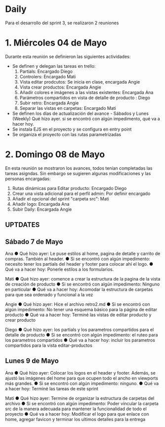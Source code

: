 # Daily

Para el desarrollo del sprint 3, se realizaron 2 reuniones

# 1. Miércoles 04 de Mayo

Durante esta reunión se definieron las siguientes actividades:

- Se definen y delegan las tareas en trello:
  1. Partials: Encargado Diego
  2. Controlers: Encargado Mati
  3. Vista editar prodcutos: Se inicia en clase, encargada Angie
  4. Vista crear productos: Encargada Angie
  5. Añadir colores e imágenes a las vistas existentes: Encargada Ana
  6. Parámetros compartidos en vista de detalle de producto : Diego
  7. Subir retro: Encargada Angie
  8. Separar las vistas en carpetas: Encargado Mati
- Se definen los días de actualización del avance - Sábados y Lunes (Weekly) Qué hizo ayer. si se encontró con algún impedimento, qué va a hacer hoy.
- Se instala EJS en el proyecto y se configura en entry point
- Se organiza el proyecto con las rutas parametrizadas

# 2. Domingo 08 de Mayo

En esta reunión se mostraron los avances, todos tenían completadas las tareas asigndas. Sin embargo se sugieren algunas modificaciones y las personas encargadas:

1.  Rutas dinámicas para Editar producto: Encargado Diego
2.  Crear una vista adicional para el perfil admin: Por definir encargado
3.  Añadir el opcional del sprint "carpeta src": Mati
4.  Añadir logo: Encargada Ana
5.  Subir Daily: Encargada Angie

## UPTDATES

## Sábado 7 de Mayo

Ana
● Qué hizo ayer: Le puse estilos al home, pagina de detalle y carrito de compras. También al header.
● Si se encontró con algún impedimento: necesito tener los partials del header y footer para colocar ahí el logo.
● Qué va a hacer hoy: Ponerle estilos a los formularios.

Mati
● Qué hizo ayer: comence a crear la estructura de la pagina de la vista de creación de producto
● Si se encontró con algún impedimento: Ninguno en particular
● Qué va a hacer hoy: Acomodar la estructura de carpetas para que sea ordenado y funcional a la vez

Angie
● Qué hizo ayer: Hice el archivo retro2.md
● Si se encontró con algún impedimento: No tener una esquema básico para la página de editar producto
● Qué va a hacer hoy: Terminé las vistas de editar producto y crear producto

Diego
● Qué hizo ayer: los partials y los parametros compartidos para el detalle de producto
● Si se encontró con algún impedimento: el ruteo para los parametros compartidos
● Qué va a hacer hoy: incluir los parametros compartidos para la vista editar-productos

## Lunes 9 de Mayo

Ana
● Qué hizo ayer: Colocar los logos en el header y footer. Además, se ajustó las imágenes del home para que ocupen todo el ancho en viewports más grandes.
● Si se encontró con algún impedimento: ninguno.
● Qué va a hacer hoy: Terminé las tareas de este sprint

Mati
● Qué hizo ayer: Termine de organizar la estructura de carpetas del archivo
● Si se encontró con algún impedimento: Poder vincular la carpeta src de la manera adecuada para mantener la funcionalidad de todo el proyecto
● Qué va a hacer hoy: Modificar el logo para que enlace con home, agregar favicon y terminar los ultimos detalles para la entrega
